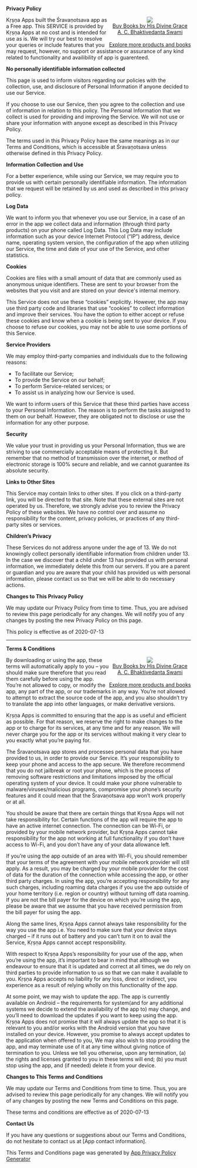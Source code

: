 <b id="privacy">Privacy Policy</b>

<div style="float: right; text-align: center" title="Click to buy books by Srila Prabhupada">
  <a href="https://amzn.to/2ALVT7e"><img src="https://images-na.ssl-images-amazon.com/images/I/81HR0LQ5ZmL.SR160,240_BG243,243,243.jpg"><br>Buy Books by His Divine Grace <br>A. C. Bhaktivedanta Swami</a><br><br>
  <a href="https://amzn.to/31Y4WNo">Explore more products and books</a>
</div>
Kṛṣṇa Apps built the Śravaṇotsava app as a Free app. This SERVICE is provided by Kṛṣṇa Apps at no cost and is intended for use as is. We will try our best to resolve your queries or include features that you may request, however, no support or assistance or assurance of any kind related to functionality and availibility of app is guarenteed.

**No personally identifiable information collected**

This page is used to inform visitors regarding our policies with the collection, use, and disclosure of Personal Information if anyone decided to use our Service.

If you choose to use our Service, then you agree to the collection and use of information in relation to this policy. The Personal Information that we collect is used for providing and improving the Service. We will not use or share your information with anyone except as described in this Privacy Policy.

The terms used in this Privacy Policy have the same meanings as in our Terms and Conditions, which is accessible at Śravaṇotsava unless otherwise defined in this Privacy Policy.

**Information Collection and Use**

For a better experience, while using our Service, we may require you to provide us with certain personally identifiable information. The information that we request will be retained by us and used as described in this privacy policy.

**Log Data**

We want to inform you that whenever you use our Service, in a case of an error in the app we collect data and information (through third party products) on your phone called Log Data. This Log Data may include information such as your device Internet Protocol (“IP”) address, device name, operating system version, the configuration of the app when utilizing our Service, the time and date of your use of the Service, and other statistics.

**Cookies**

Cookies are files with a small amount of data that are commonly used as anonymous unique identifiers. These are sent to your browser from the websites that you visit and are stored on your device's internal memory.

This Service does not use these “cookies” explicitly. However, the app may use third party code and libraries that use “cookies” to collect information and improve their services. You have the option to either accept or refuse these cookies and know when a cookie is being sent to your device. If you choose to refuse our cookies, you may not be able to use some portions of this Service.

**Service Providers**

We may employ third-party companies and individuals due to the following reasons:

*   To facilitate our Service;
*   To provide the Service on our behalf;
*   To perform Service-related services; or
*   To assist us in analyzing how our Service is used.

We want to inform users of this Service that these third parties have access to your Personal Information. The reason is to perform the tasks assigned to them on our behalf. However, they are obligated not to disclose or use the information for any other purpose.

**Security**

We value your trust in providing us your Personal Information, thus we are striving to use commercially acceptable means of protecting it. But remember that no method of transmission over the internet, or method of electronic storage is 100% secure and reliable, and we cannot guarantee its absolute security.

**Links to Other Sites**

This Service may contain links to other sites. If you click on a third-party link, you will be directed to that site. Note that these external sites are not operated by us. Therefore, we strongly advise you to review the Privacy Policy of these websites. We have no control over and assume no responsibility for the content, privacy policies, or practices of any third-party sites or services.

**Children’s Privacy**

These Services do not address anyone under the age of 13. We do not knowingly collect personally identifiable information from children under 13\. In the case we discover that a child under 13 has provided us with personal information, we immediately delete this from our servers. If you are a parent or guardian and you are aware that your child has provided us with personal information, please contact us so that we will be able to do necessary actions.

**Changes to This Privacy Policy**

We may update our Privacy Policy from time to time. Thus, you are advised to review this page periodically for any changes. We will notify you of any changes by posting the new Privacy Policy on this page.

This policy is effective as of 2020-07-13

---------
<b id="terms">Terms & Conditions</b>

<div style="float: right; text-align: center" title="Click to buy books by Srila Prabhupada">
  <a href="https://amzn.to/2ALVT7e"><img src="https://images-na.ssl-images-amazon.com/images/I/81HR0LQ5ZmL.SR160,240_BG243,243,243.jpg"><br>Buy Books by His Divine Grace <br>A. C. Bhaktivedanta Swami</a><br><br>
  <a href="https://amzn.to/31Y4WNo">Explore more products and books</a>
</div>
By downloading or using the app, these terms will automatically apply to you – you should make sure therefore that you read them carefully before using the app. You’re not allowed to copy, or modify the app, any part of the app, or our trademarks in any way. You’re not allowed to attempt to extract the source code of the app, and you also shouldn’t try to translate the app into other languages, or make derivative versions. 

Kṛṣṇa Apps is committed to ensuring that the app is as useful and efficient as possible. For that reason, we reserve the right to make changes to the app or to charge for its services, at any time and for any reason. We will never charge you for the app or its services without making it very clear to you exactly what you’re paying for.

The Śravaṇotsava app stores and processes personal data that you have provided to us, in order to provide our Service. It’s your responsibility to keep your phone and access to the app secure. We therefore recommend that you do not jailbreak or root your phone, which is the process of removing software restrictions and limitations imposed by the official operating system of your device. It could make your phone vulnerable to malware/viruses/malicious programs, compromise your phone’s security features and it could mean that the Śravaṇotsava app won’t work properly or at all.

You should be aware that there are certain things that Kṛṣṇa Apps will not take responsibility for. Certain functions of the app will require the app to have an active internet connection. The connection can be Wi-Fi, or provided by your mobile network provider, but Kṛṣṇa Apps cannot take responsibility for the app not working at full functionality if you don’t have access to Wi-Fi, and you don’t have any of your data allowance left.

If you’re using the app outside of an area with Wi-Fi, you should remember that your terms of the agreement with your mobile network provider will still apply. As a result, you may be charged by your mobile provider for the cost of data for the duration of the connection while accessing the app, or other third party charges. In using the app, you’re accepting responsibility for any such charges, including roaming data charges if you use the app outside of your home territory (i.e. region or country) without turning off data roaming. If you are not the bill payer for the device on which you’re using the app, please be aware that we assume that you have received permission from the bill payer for using the app.

Along the same lines, Kṛṣṇa Apps cannot always take responsibility for the way you use the app i.e. You need to make sure that your device stays charged – if it runs out of battery and you can’t turn it on to avail the Service, Kṛṣṇa Apps cannot accept responsibility.

With respect to Kṛṣṇa Apps’s responsibility for your use of the app, when you’re using the app, it’s important to bear in mind that although we endeavour to ensure that it is updated and correct at all times, we do rely on third parties to provide information to us so that we can make it available to you. Kṛṣṇa Apps accepts no liability for any loss, direct or indirect, you experience as a result of relying wholly on this functionality of the app.

At some point, we may wish to update the app. The app is currently available on Android – the requirements for system(and for any additional systems we decide to extend the availability of the app to) may change, and you’ll need to download the updates if you want to keep using the app. Kṛṣṇa Apps does not promise that it will always update the app so that it is relevant to you and/or works with the Android version that you have installed on your device. However, you promise to always accept updates to the application when offered to you, We may also wish to stop providing the app, and may terminate use of it at any time without giving notice of termination to you. Unless we tell you otherwise, upon any termination, (a) the rights and licenses granted to you in these terms will end; (b) you must stop using the app, and (if needed) delete it from your device.

**Changes to This Terms and Conditions**

We may update our Terms and Conditions from time to time. Thus, you are advised to review this page periodically for any changes. We will notify you of any changes by posting the new Terms and Conditions on this page.

These terms and conditions are effective as of 2020-07-13

**Contact Us**

If you have any questions or suggestions about our Terms and Conditions, do not hesitate to contact us at [App contact information].

This Terms and Conditions page was generated by [App Privacy Policy Generator](https://app-privacy-policy-generator.firebaseapp.com/)
